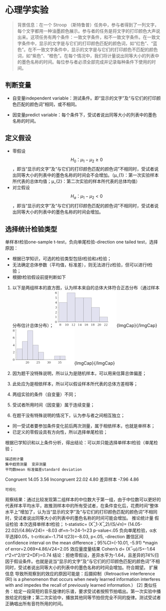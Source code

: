 # 心理学实验

>背景信息：在一个 Stroop （斯特鲁普）任务中，参与者得到了一列文字，每个文字都用一种油墨颜色展示。参与者的任务是将文字的打印颜色大声说出来。这项任务有两个条件：一致文字条件，和不一致文字条件。在一致文字条件中，显示的文字是与它们的打印颜色匹配的颜色词，如“红色”、“蓝色”。在不一致文字条件中，显示的文字是与它们的打印颜色不匹配的颜色词，如“紫色”、“橙色”。在每个情况中，我们将计量说出同等大小的列表中的墨色名称的时间。每位参与者必须全部完成并记录每种条件下使用的时间。	

## 判断变量
- 自变量independent variable：测试条件。即“显示的文字”及“与它们的打印颜色匹配的颜色词”相同，或不相同。
  
- 因变量predict variable：每个条件下，受试者说出同等大小的列表中的墨色名称的时间。
  
## 定义假设
- 零假设$$H_{0}：μ_{1}-μ_{2}≥0$$，即当“显示的文字”及“与它们的打印颜色匹配的颜色词”不相同时，受试者说出同等大小的列表中的墨色名称的时间会不会增加。（μ_{1}：第一次实验样本所代表的总体均值；μ_{2}：第二次实验的样本所代表的总体均值）
- 对立假设$$H_{a}：μ_{1}-μ_{2}<0$$，即当“显示的文字”及“与它们的打印颜色匹配的颜色词”不相同时，受试者说出同等大小的列表中的墨色名称的时间会增加。

## 选择统计检验类型
单样本t检验one-sample t-test，负向单尾检验-direction one tailed test，选择原因：
- 根据已学知识，可选的检验类型包括t检验和z检验；
- 无法确定总体参数（平均值，标准差），则无法进行z检验，但可以进行t检验；
- 根据t检验假设前提判断如下
 1. 以下是两组样本的直方图，认为样本来自的总体大体符合正态分布（通过样本分布估计总体分布）；
 ![Figure 1第一组](https://github.com/smilespark/smilespark.github.io/blob/master/p0/figure-1.png){ImgCap}{/ImgCap}
 ![Figure 2第二组](https://github.com/smilespark/smilespark.github.io/blob/master/p0/figure-2.png){ImgCap}{/ImgCap}
 
 2. 因为题干没特殊说明，所以认为是随机样本，可以用来估算总体偏差；
 3. 此处应为是相依样本，所以可以假设样本所代表的总体方差相等；
 4. 两组实验的条件（自变量）不同；
 5. 受试者所用时间（因变量）属于连续变量；
 6. 在题干没有特殊说明的情况下，认为参与者之间相互独立；
- 同一受试者要参加条件变化前后两次测量，属于相依样本，也就是单样本；
- 已定义的零假设具有方向性，所以选择单尾检验；

根据已学知识和以上条件分析，得出结论：可以并只能选择单样本t检验（单尾检验；

	描述统计量
	集中趋势测量	变异测量
	平均数mean	标准偏差standard deviation
Congruent	14.05	3.56
Incongruent	22.02	4.80
差异样本	-7.96	4.86

	可视化
 
观察结果：通过比较发现第二组样本的中位数大于第一组，由于中位数可以更好的代表样本平均水平，故推测样本中的所有受试者，在条件变化后，花费时间“整体水平上”增加了，认为当“显示的文字”及“与它们的打印颜色匹配的颜色词”不相同时，受试者说出同等大小的列表中的墨色名称的时间可能会增加。
	推论统计量
	假设检验
	本次选择单样本t检验； 
	t-statistic=  (X ̅_1-X ̅_2)/(S/√n)=  (14.05-22.02)/(4.86/√24)= -8.03
	df=n-1=24-1=23
	p-value<.05
	负向单尾检验，α水平选择0.05，t-critical=-1.714
	t(23)=-8.03, p<.05, -direction
	置信区间
confidence interval on the mean difference；95%CI=(-10.01, -5.91)
*magin of error=2.069×4.86/√24=2.05
	效应量度量结果
	Cohen’s d=  (X ̅-μ)/S=-1.64
	r^2=t^2/(t^2+DF)=0.74
结论：拒绝零假设，差异水平为-1.64，且差异的74%归因于假设条件。也就是说当“显示的文字”及“与它们的打印颜色匹配的颜色词”不相同时，受试者说出同等大小的列表中的墨色名称的时间会增加。符合期望。
	扩展信息
	导致所观察到的效应的原因可能是：后摄抑制（Retroactive interference (RI) is a phenomenon that occurs when newly learned information interferes with and impedes the recall of previously learned information.） [2]
	类似任务：给定一段简短的音乐旋律的乐谱，要求受试者按照节拍唱出。第一次实验中播放给定的旋律；第二次实验中，播放其他同等节拍但完全不同的旋律。测试受试者正确唱出所有音符所用的时间。
